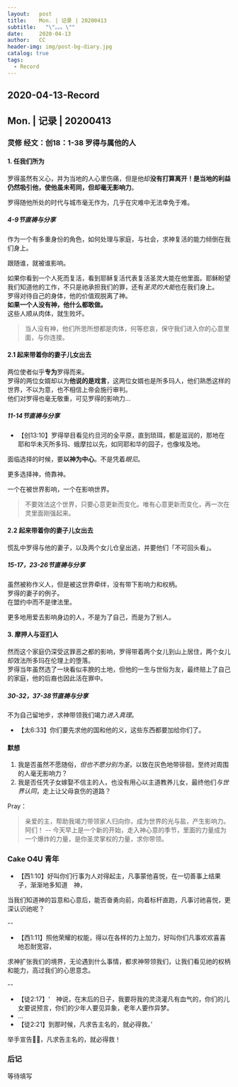 ```yaml
---
layout:   post
title:    Mon. | 记录 | 20200413
subtitle:   "\"。。。\""
date:     2020-04-13
author:   CC
header-img: img/post-bg-diary.jpg
catalog: true
tags:
  - Record
---
```


## 2020-04-13-Record

## Mon. | 记录 | 20200413

### 灵修 经文：创18：1-38 罗得与属他的人

#### 1. 任我们所为

罗得虽然有义心，并为当地的人心里伤痛，但是他却**没有打算离开！**是当地的利益仍然吸引他，使他虽未苟同，但却**毫无影响力**。  

罗得随他所处的时代与城市毫无作为，几乎在灾难中无法幸免于难。

##### 4-9节直祷与分享

作为一个有多重身份的角色，如何处理与家庭，与社会，求神复活的能力倾倒在我们身上。  

跟随谁，就被谁影响。

如果你看到一个人死而复活，看到耶稣复活代表复活圣灵大能在他里面。耶稣盼望我们知道他的工作，不只是祂承担我们的罪，还有*圣灵的大能*也在我们身上。  
罗得对待自己的身体，他的价值观脱离了神。  
**如果一个人没有神，他什么都敢做。**  
这些人顺从肉体，就生败坏。  
> 当人没有神，他们所思所想都是肉体，何等悲哀，保守我们进入你的心意里面，与你连接。

#### 2.1 起来带着你的妻子儿女出去

两位使者似乎**专为**罗得而来。  
罗得的两位女婿却以为**他说的是戏言**，这两位女婿也是所多玛人，他们熟悉这样的世界，不以为意，也不相信上帝会施行审判。  
他们对罗得也毫无敬重，可见罗得的影响力...

##### 11-14节直祷与分享

- 【创13:10】罗得举目看见约旦河的全平原，直到琐珥，都是滋润的，那地在耶和华未灭所多玛、蛾摩拉以先，如同耶和华的园子，也像埃及地。

面临选择的时候，要**以神为中心**。不是凭着*眼见*。  

更多选择神，倚靠神。  

一个在被世界影响，一个在影响世界。

> 不要效法这个世界，只要心意更新而变化。唯有心意更新而变化，再一次在灵里面刚强起来。

#### 2.2 起来带着你的妻子儿女出去

慌乱中罗得与他的妻子，以及两个女儿仓皇出逃，并要他们「不可回头看」。

##### 15-17，23-26节直祷与分享

虽然被称作义人，但是被这世界牵绊，没有带下影响力和权柄。  
罗得的妻子的例子。  
在盟约中而不是律法里。

更多地用爱去影响身边的人，不是为了自己，而是为了别人。

#### 3. 摩押人与亚扪人

然而这个家庭仍深受这罪恶之都的影响，罗得带着两个女儿到山上居住，两个女儿却效法所多玛在伦理上的堕落。  
罗得当年虽然选了一块看似丰腴的土地，但他的一生与世俗为友，最终赔上了自己的家庭，他的后裔也因此活在罪中。

##### 30-32，37-38节直祷与分享

不为自己留地步，求神带领我们竭力*进入真理*。

- 【太6:33】你们要先求他的国和他的义，这些东西都要加给你们了。

#### 默想

1. 我是否虽然不愿随俗，*但也不愿分别为圣*，以致在灰色地带徘徊，至终对周围的人毫无影响力？
2. 我是否任凭子女嫁娶不信主的人，也没有用心以主道教养儿女，最终他们*与世界认同*，走上让父母哀伤的道路？

Pray：

>亲爱的主，帮助我竭力带领家人归向你，成为世界的光与盐，产生影响力。阿们！
--
> 今天早上是一个新的开始，走入神心意的季节，里面的力量成为一个爆炸的力量，是你圣灵掌权的力量，求你带领。

### Cake O4U 青年

- 【西1:10】好叫你们行事为人对得起主，凡事蒙他喜悦，在一切善事上结果子，渐渐地多知道　神，

当我们知道神的旨意和心意后，能否奋勇向前，向着标杆直跑，凡事讨祂喜悦，更深认识祂呢？

--

- 【西1:11】照他荣耀的权能，得以在各样的力上加力，好叫你们凡事欢欢喜喜地忍耐宽容，

求神扩张我们的境界，无论遇到什么事情，都求神带领我们，让我们看见祂的权柄和能力，高过我们的心思意念。

--

- 【徒2:17】‘　神说，在末后的日子，我要将我的灵浇灌凡有血气的，你们的儿女要说预言，你们的少年人要见异象，老年人要作异梦。
- ...
- 【徒2:21】到那时候，凡求告主名的，就必得救。’

举手宣告🙋‍♂️，凡求告主名的，就必得救！

### 后记

等待填写
